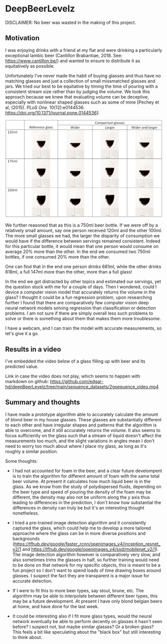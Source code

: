 # DeepBeerLevelz

DISCLAIMER: No beer was wasted in the making of this project.

## Motivation

I was enjoying drinks with a friend at my flat and were drinking a particularly exceptional lambic beer (Cantillon Brabantiae, 2018. See: https://www.cantillon.be/) and wanted to ensure to distribute it as equitatively as possible.

Unfortunately I've never made the habit of buying glasses and thus have no matching glasses and just a collection of small missmatched glasses and jars. We tried our best to be equitative by timing the time of pouring with a consistent stream size rather than by judging the volume. We took this approach because we knew that evaluating volume can be deceptive, especially with nonlinear shaped glasses such as some of mine [Pechey et al, (2015). *PLoS One*. 10(12):e0144536. https://doi.org/10.1371/journal.pone.0144536]:

<img src="notebook_images/wine_glasses.png" alt="Glasses_wine" style="width: 600px;"/>

We further reasoned that as this is a 750ml beer bottle. If we were off by a relatively small amount, say one person received 120ml and the other 100ml. The more small glasses we had, the larger the disparity of consumption we would have if the difference between servings remained consistent. Indeed for this particular bottle, it would mean that one person would consume on average 20% more than the other. In the end we consumed two 750ml bottles, if one consumed 20% more than the other. 

One can find that in the end one person drinks 681ml, while the other drinks 818ml, a full 147ml more than the other, more than a full glass!

In the end we got distracted by other topics and estimated our servings, yet the question stuck with me for a couple of days. Then I wondered, could I device a computer vision model that accurately returns the volume in the glass? I thought it could be a fun regression problem, upon researching further I found that there are comparatively few computer vision deep neural network models solving regression than classification or detection problems. I am not sure if there are simply overall less such problems to solve or there is something about them that makes them more troublesome.

I have a webcam, and I can train the model with accurate measurements, so let's give it a go.

## Results in a video

I've embedded the video below of a glass filling up with beer and its predicted value.

Link in case the video does not play, which seems to happen with markdown on github: https://github.com/edgar-hd/deepBeerLevelz/tree/main/sequence_datasets/2gsequence_video.mp4

## Summary and thoughts
I have made a prototype algorithm able to accurately calculate the amount of blond beer in my house glasses. These glasses are substantially different to each other and have irregular shapes and patterns that the algorithm is able to overcome, and it still accurately returns the volume. It also seems to focus sufficiently on the glass such that a stream of liquid doesn't affect the measurements too much, and the slight variations in angles mean I don't need to worry too much about where I place my glass, as long as it's roughly a similar position.

Some thoughts:
- I had not accounted for foam in the beer, and a clear future develompent is to train the algorithm for different amount of foam with the same total beer volume. At present it calculates how much liquid beer is in the glass. As we know from the study of polydispersed fluids, depending on the beer type and speed of pouring the density of the foam may be different, the density may also not be uniform along the *y* axis thus leading to differences in the prediction, I don't know how substantial the differences in density can truly be but it's an interesting thought nonetheless.

- I tried a pre-trained image detection algorithm and it consistently captured the glass, which could help me to develop a more tailored approache where the glass can be in more diverse positions and backgrounds (https://tfhub.dev/google/faster_rcnn/openimages_v4/inception_resnet_v2/1 and https://tfhub.dev/google/openimages_v4/ssd/mobilenet_v2/1). The image detection algorithm however is comparatively very slow, and also sometimes trims the glasses in half, so further training would need to be done on that network for my specific objects, this is meant to be a fun project so I don't want to spend loads of time drawing boxes around glasses. I suspect the fact they are transparent is a major issue for accurate detection.

- If I were to fit this to more beer types, say stout, brune, etc. The algorithm may be able to interpolate between different beer types, this may be a future development. At present I have only blond belgian beers at home, and have done for the last week.

- It could be interesting also if I fit more glass types, would the neural network eventually be able to perform decently on glasses it hasn't seen before? I suspect not, but maybe similar glasses? Or a broken glass? This feels a bit like speculating about the "black box" but still interesting to think about.

